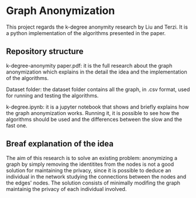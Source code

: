 # Graph Anonymization
This project regards the k-degree anonymity research by Liu and Terzi. It is a python implementation of the algorithms presented in the paper.

## Repository structure
k-degree-anonymity paper.pdf: it is the full research about the graph anonymization which explains in the detail the idea and the implementation of the algorithms.

Dataset folder: the dataset folder contains all the graph, in .csv format, used for running and testing the algorithms.

k-degree.ipynb: it is a jupyter notebook that shows and briefly explains how the graph anonymization works. Running it, it is possible to see how the algorithms should be used and the differences between the slow and the fast one.

## Breaf explanation of the idea
The aim of this research is to solve an existing problem: anonymizing a graph by simply removing the identitites from the nodes is not a good solution for maintaining the privacy, since it is possible to deduce an individual in the network studying the connections between the nodes and the edges' nodes.
The solution consists of minimally modifing the graph maintainig the privacy of each individual involved.
